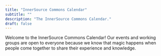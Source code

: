 ```yaml
---
title: "InnerSource Commons Calendar"
subtitle: ""
description: "The InnerSource Commons Calendar."
draft: false
---
```


<section class="section">
  <div class="container">
    <div class="row align-items-center">
        <p>Welcome to the InnerSource Commons Calendar! Our events and working groups are open to everyone because we know that magic happens when people come together to share their experience and knowledge. </p>
        <div class="col-md-6 order-1 order-md-2 mb-4 mb-md-0" id="calendar-container">
        </div>
      </div>
    </div>
  </div>
</section>

<script type="text/javascript">

</script>

